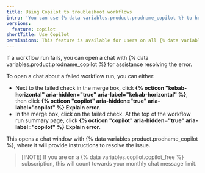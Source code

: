 ```yaml
---
title: Using Copilot to troubleshoot workflows
intro: 'You can use {% data variables.product.prodname_copilot %} to help resolve failed workflow runs.'
versions: 
  feature: copilot
shortTitle: Use Copilot
permissions: This feature is available for users on all {% data variables.product.prodname_copilot %} subscription tiers.
---
```


If a workflow run fails, you can open a chat with {% data variables.product.prodname_copilot %} for assistance resolving the error.

To open a chat about a failed workflow run, you can either:

* Next to the failed check in the merge box, click **{% octicon "kebab-horizontal" aria-hidden="true" aria-label="kebab-horizontal" %}**, then click **{% octicon "copilot" aria-hidden="true" aria-label="copilot" %} Explain error**.
* In the merge box, click on the failed check. At the top of the workflow run summary page, click **{% octicon "copilot" aria-hidden="true" aria-label="copilot" %} Explain error**.

This opens a chat window with {% data variables.product.prodname_copilot %}, where it will provide instructions to resolve the issue.

>[!NOTE] If you are on a {% data variables.copilot.copilot_free %} subscription, this will count towards your monthly chat message limit.
